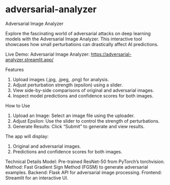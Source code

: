 # adversarial-analyzer

Adversarial Image Analyzer

Explore the fascinating world of adversarial attacks on deep learning models with the Adversarial Image Analyzer. This interactive tool showcases how small perturbations can drastically affect AI predictions.

Live Demo:
Adversarial Image Analyzer: https://adversarial-analyzer.streamlit.app/

Features

1. Upload images (.jpg, .jpeg, .png) for analysis.
2. Adjust perturbation strength (epsilon) using a slider.
3. View side-by-side comparisons of original and adversarial images.
4. Inspect model predictions and confidence scores for both images.

How to Use
1. Upload an Image: Select an image file using the uploader.
2. Adjust Epsilon: Use the slider to control the strength of perturbations.
3. Generate Results: Click “Submit” to generate and view results.

The app will display:
1. Original and adversarial images.
2. Predictions and confidence scores for both images.

Technical Details
Model: Pre-trained ResNet-50 from PyTorch’s torchvision.
Method: Fast Gradient Sign Method (FGSM) to generate adversarial examples.
Backend: Flask API for adversarial image processing.
Frontend: Streamlit for an interactive UI.
